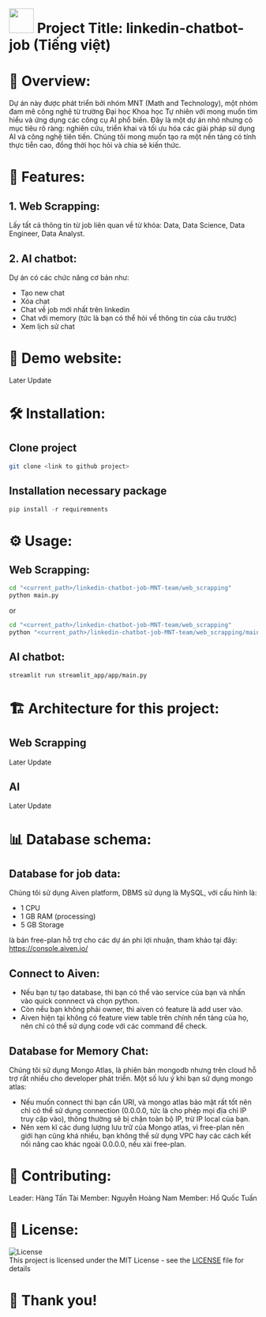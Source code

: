 # <img src="https://github.com/user-attachments/assets/cac75d32-c147-4c2f-bfbc-c01fc7cb12d8" width="50" height="50" bottom-padding="0"> Project Title: linkedin-chatbot-job (Tiếng việt)

# 📌 Overview:
Dự án này được phát triển bởi nhóm MNT (Math and Technology), một nhóm đam mê công nghệ từ trường Đại học Khoa học Tự nhiên với mong muốn tìm hiểu và ứng dụng các công cụ AI phổ biến. Đây là một dự án nhỏ nhưng có mục tiêu rõ ràng: nghiên cứu, triển khai và tối ưu hóa các giải pháp sử dụng AI và công nghệ tiên tiến. Chúng tôi mong muốn tạo ra một nền tảng có tính thực tiễn cao, đồng thời học hỏi và chia sẻ kiến thức. 

# 🌟 Features: 
## 1. Web Scrapping:
Lấy tất cả thông tin từ job liên quan về từ khóa: Data, Data Science, Data Engineer, Data Analyst.

## 2. AI chatbot:
Dự án có các chức năng cơ bản như:
- Tạo new chat
- Xóa chat
- Chat về job mới nhất trên linkedin
- Chat với memory (tức là bạn có thể hỏi về thông tin của câu trước)
- Xem lịch sử chat

# 🎥 Demo website:
Later Update

# 🛠️ Installation:
## Clone project
```bash
git clone <link to github project>
```

## Installation necessary package
```python
pip install -r requiremnents
```

# ⚙️ Usage:
## Web Scrapping: 
```bash
cd "<current_path>/linkedin-chatbot-job-MNT-team/web_scrapping"
python main.py
```
or
```bash
cd "<current_path>/linkedin-chatbot-job-MNT-team/web_scrapping"
python "<current_path>/linkedin-chatbot-job-MNT-team/web_scrapping/main.py"
```
## AI chatbot:
```bash
streamlit run streamlit_app/app/main.py
```

# 🏗️ Architecture for this project:
## Web Scrapping
Later Update

## AI
Later Update

# 📊 Database schema:
## Database for job data:
Chúng tôi sử dụng Aiven platform, DBMS sử dụng là MySQL, với cấu hình là:
- 1 CPU
- 1 GB RAM (processing)
- 5 GB Storage

là bản free-plan hỗ trợ cho các dự án phi lợi nhuận, tham khảo tại đây: https://console.aiven.io/

## Connect to Aiven:
- Nếu bạn tự tạo database, thì bạn có thể vào service của bạn và nhấn vào quick connnect và chọn python.
- Còn nều bạn không phải owner, thì aiven có feature là add user vào.
- Aiven hiện tại không có feature view table trên chính nền tảng của họ, nên chỉ có thể sử dụng code với các command để check.

## Database for Memory Chat:
Chúng tôi sử dụng Mongo Atlas, là phiên bản mongodb nhưng trên cloud hỗ trợ rất nhiều cho developer phát triển.
Một số lưu ý khi bạn sử dụng mongo atlas:
- Nếu muốn connect thì bạn cần URI, và mongo atlas bảo mật rất tốt nên chỉ có thể sử dụng connection (0.0.0.0, tức là cho phép mọi địa chỉ IP truy cập vào), thông thường sẽ bị chặn toàn bộ IP, trừ IP local của bạn.
- Nên xem kĩ các dung lượng lưu trữ của Mongo atlas, vì free-plan nên giới hạn cũng khá nhiều, bạn không thể sử dụng VPC hay các cách kết nối nâng cao khác ngoài 0.0.0.0, nếu xài free-plan.

# 🤝 Contributing:
Leader: Hàng Tấn Tài
Member: Nguyễn Hoàng Nam
Member: Hồ Quốc Tuấn

# 📝 License:
![License](https://img.shields.io/badge/License-MIT-blue.svg)  
This project is licensed under the MIT License - see the [LICENSE](LICENSE) file for details
# 🙏 Thank you!
